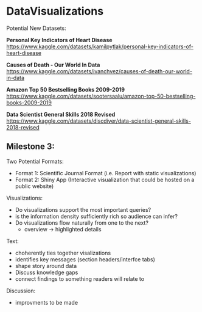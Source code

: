# DataVisualizations

Potential New Datasets: 

**Personal Key Indicators of Heart Disease**  
https://www.kaggle.com/datasets/kamilpytlak/personal-key-indicators-of-heart-disease 

**Causes of Death - Our World In Data**
https://www.kaggle.com/datasets/ivanchvez/causes-of-death-our-world-in-data

**Amazon Top 50 Bestselling Books 2009-2019** 
https://www.kaggle.com/datasets/sootersaalu/amazon-top-50-bestselling-books-2009-2019 

**Data Scientist General Skills 2018 Revised** 
https://www.kaggle.com/datasets/discdiver/data-scientist-general-skills-2018-revised  



## Milestone 3: 
Two Potential Formats: 
- Format 1: Scientific Journal Format (i.e. Report with static visualizations) 
- Format 2: Shiny App (Interactive visualization that could be hosted on a public website) 

Visualizations: 
- Do visualizations support the most important queries? 
- is the information density sufficiently rich so audience can infer? 
- Do visualizations flow naturally from one to the next? 
	- overview -> highlighted details 

Text: 
- choherently ties together visalizations 
- identifies key messages (section headers/interfce tabs) 
- shape story around data 
- Discuss knowledge gaps 
- connect findings to something readers will relate to 

Discussion: 
- improvments to be made 
